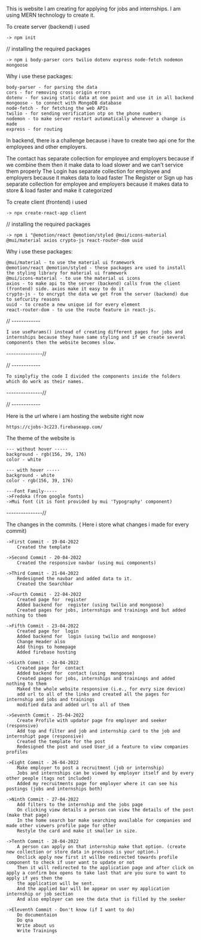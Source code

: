 This is website I am creating for applying for jobs and internships.
I am using MERN technology to create it.

To create server (backend) i used

    -> npm init

// installing the required packages

    -> npm i body-parser cors twilio dotenv express node-fetch nodemon mongoose

Why i use these packages:

    body-parser - for parsing the data
    cors - for removing cross origin errors
    dotenv - for saving static data at one point and use it in all backend
    mongoose - to connect with MongoDB database
    node-fetch - for fetching the web APIs
    twilio - for sending verification otp on the phone numbers
    nodemon - to make server restart automatically whenever a change is made
    express - for routing

In backend, there is a challenge because i have to create two api one for the employees and other employers.

The contact has separate collection for employee and employers because if we combine them then it make data to load slower and we can't service them properly
The Login has separate collection for employee and employers because it makes data to load faster
The Register or Sign up has separate collection for employee and employers because it makes data to store & load faster and make it categorized

To create client (frontend) i used

    -> npx create-react-app client

// installing the required packages

    -> npm i "@emotion/react @emotion/styled @mui/icons-material @mui/material axios crypto-js react-router-dom uuid

Why i use these packages:

    @mui/material - to use the material ui framework
    @emotion/react @emotion/styled - these packages are used to install the styling library for material ui framework
    @mui/icons-material - to use the material ui icons
    axios - to make api to the server (backend) calls from the client (frontend) side. axios make it easy to do it
    crypto-js - to encrypt the data we get from the server (backend) due to sefcurity reasons
    uuid - to create a new unique id for every element
    react-router-dom - to use the route feature in react-js.

// ------------

    I use useParams() instead of creating different pages for jobs and internships because they have same styling and if we create several
    components then the website becomes slow.

---------------//

// ------------

    To simplyfiy the code I divided the components inside the folders which do work as their names.

---------------//

// ------------


Here is the url where i am hosting the website right now

    https://cjobs-3c223.firebaseapp.com/

The theme of the website is

    --- without hover -----
    background - rgb(156, 39, 176)
    color - white

    --- with hover -----
    background - white
    color - rgb(156, 39, 176)

    ---Font Family-----
    ->Fredoka (from google fonts)
    ->Mui font (it is font provided by mui 'Typography' component)

---------------//

The changes in the commits. ( Here i store what changes i made for every commit)

    ->First Commit - 19-04-2022
        Created the template

    ->Second Commit - 20-04-2022
        Created the responsive navbar (using mui components)

    ->Third Commit - 21-04-2022
        Redesigned the navbar and added data to it.
        Created the Searchbar

    ->Fourth Commit - 22-04-2022
        Created page for  register
        Added backend for  register (using twilio and mongoose)
        Created pages for jobs, internships and trainings and but added nothing to them

    ->Fifth Commit - 23-04-2022
        Created page for  login
        Added backend for  login (using twilio and mongoose)
        Change Header also
        Add things to homepage 
        Added firebase hosting

    ->Sixth Commit - 24-04-2022
        Created page for  contact
        Added backend for  contact (using  mongoose)
        Created pages for jobs, internships and trainings and added nothing to them
        Maked the whole website responsive (i.e., for evry size device)
        add url to all of the links and created all the pages for internship and jobs and trainings
        modified data and added url to all of them

    ->Seventh Commit - 25-04-2022
        Create Profile with updator page fro employer and seeker (responsive)
        Add top and filter and job and internship card to the job and internshipt page (responsive)
        Created the template for the post
        Redesigned the post and used User_id a feature to view companies profiles

    ->Eight Commit - 26-04-2022
        Make employer to post a recruitment (job or internship)
        Jobs and internships can be viewed by employer itself and by every other people (tags not included)
        Added my recruitments page for employer where it can see his postings (jobs and internships both)

    ->Ninth Commit - 27-04-2022
        Add filters to the internship and the jobs page
        On clicking view details a person can view the details of the post (make that page)
        In the home search bar make searching available for companies and made other viewers profile page for other
        Restyle the card and make it smaller in size.

    ->Tenth Commit - 28-04-2022
        A person can apply on that internship make that option. (create new collection or store data in previous is your option.)
        Onclick apply now first it willbe redirected towards profile component to check if user want to update or not
        Then it will redirected to the application page and after click on apply a confirm box opens to take last that are you sure to want to apply if yes then the 
        the application will be sent.
        And the applied bar will be appear on user my application internship or job section
        And also employer can see the data that is filled by the seeker

    ->Eleventh Commit - Don't know (if I want to do)
        Do documentaion
        Do qna
        Write about us
        Write Trainings 